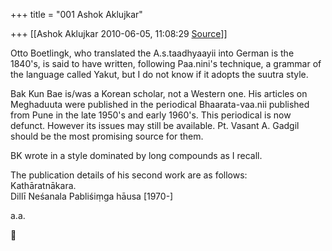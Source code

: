 +++
title = "001 Ashok Aklujkar"

+++
[[Ashok Aklujkar	2010-06-05, 11:08:29 [Source](https://groups.google.com/g/bvparishat/c/5lp9WDoJGlg)]]



Otto Boetlingk, who translated the A.s.taadhyaayii into German is the 1840's, is said to have written, following Paa.nini's technique, a grammar of the language called Yakut, but I do not know if it adopts the suutra style.

Bak Kun Bae is/was a Korean scholar, not a Western one. His articles on Meghaduuta were published in the periodical Bhaarata-vaa.nii published from Pune in the late 1950's and early 1960's. This periodical is now defunct. However its issues may still be available. Pt. Vasant A. Gadgil should be the most promising source for them.

BK wrote in a style dominated by long compounds as I recall.

The publication details of his second work are as follows:  
Kathāratnākara.  
Dillī Neśanala Pabliśiṃga hāusa \[1970-\]

a.a.



